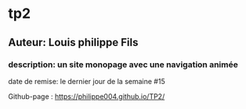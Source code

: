 # tp2

## Auteur: Louis philippe Fils

### description: un site monopage avec une navigation animée

date de remise: le dernier jour de la semaine #15

Github-page : https://philippe004.github.io/TP2/
